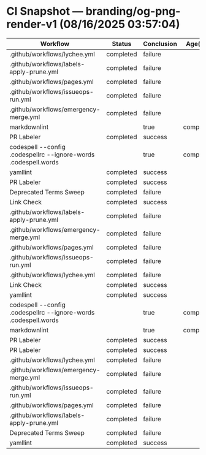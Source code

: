 # CI Snapshot — branding/og-png-render-v1  (08/16/2025 03:57:04)

| Workflow | Status | Conclusion | Age(min) | URL |
|---|---|---|---:|---|
| .github/workflows/lychee.yml | completed | failure | 0 | https://github.com/rickballard/CoCivium/actions/runs/17006088426 |
| .github/workflows/labels-apply-prune.yml | completed | failure | 0 | https://github.com/rickballard/CoCivium/actions/runs/17006088449 |
| .github/workflows/pages.yml | completed | failure | 0 | https://github.com/rickballard/CoCivium/actions/runs/17006088384 |
| .github/workflows/issueops-run.yml | completed | failure | 0 | https://github.com/rickballard/CoCivium/actions/runs/17006088366 |
| .github/workflows/emergency-merge.yml | completed | failure | 0 | https://github.com/rickballard/CoCivium/actions/runs/17006088403 |
| markdownlint || true | completed | success | 1 | https://github.com/rickballard/CoCivium/actions/runs/17006083723 |
| PR Labeler | completed | success | 1 | https://github.com/rickballard/CoCivium/actions/runs/17006083715 |
| codespell --config .codespellrc --ignore-words .codespell.words || true | completed | success | 1 | https://github.com/rickballard/CoCivium/actions/runs/17006083734 |
| yamllint | completed | success | 1 | https://github.com/rickballard/CoCivium/actions/runs/17006083719 |
| PR Labeler | completed | success | 1 | https://github.com/rickballard/CoCivium/actions/runs/17006083710 |
| Deprecated Terms Sweep | completed | failure | 1 | https://github.com/rickballard/CoCivium/actions/runs/17006083730 |
| Link Check | completed | success | 1 | https://github.com/rickballard/CoCivium/actions/runs/17006083727 |
| .github/workflows/labels-apply-prune.yml | completed | failure | 1 | https://github.com/rickballard/CoCivium/actions/runs/17006083617 |
| .github/workflows/emergency-merge.yml | completed | failure | 1 | https://github.com/rickballard/CoCivium/actions/runs/17006083639 |
| .github/workflows/pages.yml | completed | failure | 1 | https://github.com/rickballard/CoCivium/actions/runs/17006083585 |
| .github/workflows/issueops-run.yml | completed | failure | 1 | https://github.com/rickballard/CoCivium/actions/runs/17006083528 |
| .github/workflows/lychee.yml | completed | failure | 1 | https://github.com/rickballard/CoCivium/actions/runs/17006083558 |
| Link Check | completed | success | 5 | https://github.com/rickballard/CoCivium/actions/runs/17006052459 |
| yamllint | completed | success | 5 | https://github.com/rickballard/CoCivium/actions/runs/17006052477 |
| codespell --config .codespellrc --ignore-words .codespell.words || true | completed | success | 5 | https://github.com/rickballard/CoCivium/actions/runs/17006052463 |
| markdownlint || true | completed | success | 5 | https://github.com/rickballard/CoCivium/actions/runs/17006052475 |
| PR Labeler | completed | success | 5 | https://github.com/rickballard/CoCivium/actions/runs/17006052480 |
| PR Labeler | completed | success | 5 | https://github.com/rickballard/CoCivium/actions/runs/17006052428 |
| .github/workflows/lychee.yml | completed | failure | 5 | https://github.com/rickballard/CoCivium/actions/runs/17006052377 |
| .github/workflows/emergency-merge.yml | completed | failure | 5 | https://github.com/rickballard/CoCivium/actions/runs/17006052395 |
| .github/workflows/issueops-run.yml | completed | failure | 5 | https://github.com/rickballard/CoCivium/actions/runs/17006052291 |
| .github/workflows/pages.yml | completed | failure | 5 | https://github.com/rickballard/CoCivium/actions/runs/17006052338 |
| .github/workflows/labels-apply-prune.yml | completed | failure | 5 | https://github.com/rickballard/CoCivium/actions/runs/17006052359 |
| Deprecated Terms Sweep | completed | failure | 5 | https://github.com/rickballard/CoCivium/actions/runs/17006051663 |
| yamllint | completed | success | 5 | https://github.com/rickballard/CoCivium/actions/runs/17006051666 |




